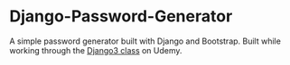 # Django-Password-Generator

A simple password generator built with Django and Bootstrap. Built while working through the [Django3 class](https://www.udemy.com/course/django-3-make-websites-with-python-tutorial-beginner-learn-bootstrap/) on Udemy.
